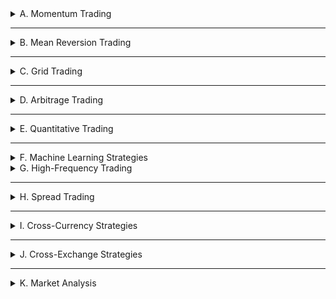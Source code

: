 <details>
<summary>A. Momentum Trading</summary>
<!--Momentum Trading-->
<br>
<details>
<summary>1. Time-Series and Cross- Sectional Momentum in the Cryptocurrency Market: A Comprehensive Analysis under Realistic Assumptions</summary>

本研究針對加密貨幣市場的 **時間序列動能（Time-Series Momentum）** 和 **橫截面動能（Cross-Sectional Momentum）** 進行了全面分析，並考慮了過去研究所忽略的現實市場因素，如 **交易成本** 和 **日內價格波動**，以更準確評估動能策略的有效性。

主要發現包括：

1. **時間序列動能效應顯著**：市場回報的時間序列動能效果較強，並在上升市場表現最佳。然而，空頭部位的表現不佳，意味著該效應主要來自多頭市場。
2. **橫截面動能證據較弱**：不同加密貨幣之間的橫截面動能效果不明顯，且部分策略因高跳動風險（Jump Risk）導致重大損失或清算。
3. **傳統統計方法可能誤導結論**：在高波動市場，如加密貨幣市場，僅透過 t 檢定檢視平均報酬無法準確衡量長期獲利能力，應使用 **對數回報（Log Return）** 進行檢測。
4. **贏家效應明顯，輸家常出現反轉**：動能效應主要集中在「贏家」資產上，而「輸家」資產往往會出現反彈，導致空頭策略承受高額風險。
5. **過度反應（Overreaction）可能是主要動力**：市場中的投資者對於新聞或社交媒體訊息的過度反應，可能是驅動動能效應的主要原因，但具體影響因素尚不清楚。

整體而言，本研究指出，時間序列動能策略在加密貨幣市場具備一定的可行性，但 **高風險與市場條件變化使得動能策略的長期穩健性存疑**。此外，由於市場仍處於發展階段，這些結論可能在未來市場成熟時有所改變。

[[中文]](chn/Time-Series_and_Cross-Sectional_Momentum.md) [[英文]](eng/[01]ssrn-4675565.pdf)
</details>

<details>
<summary>2. Trading with the Momentum Transformer: An Intelligent and Interpretable Architecture</summary>

本研究提出了一種基於注意力機制的深度學習架構——**Momentum Transformer**，用於時間序列動量交易策略。我們的方法結合了 Transformer 的全局時間依賴性學習能力與 LSTM（Long Short-Term Memory）的局部模式識別能力，以提升交易決策的準確性和穩健性。 

相較於傳統的 LSTM 架構與基準動量策略，Momentum Transformer 顯示出顯著的性能提升，尤其在市場環境變化（regime change）期間仍能保持卓越表現。該模型透過多頭注意力機制（Multi-Head Attention）學習市場在不同時間尺度上的模式變化，並利用可解釋性網絡（Variable Selection Network, VSN）識別最重要的市場特徵。回測結果表明，Momentum Transformer 在 1995–2020 年期間的風險調整後收益（夏普比率）相較於 LSTM 提升 50%，而在 2015–2020 年市場非平穩時期的提升幅度更達 109%。此外，在 SARS-CoV-2（COVID-19）市場崩盤期間，Momentum Transformer 能夠迅速適應市場轉折，捕捉新趨勢，展現出優異的市場適應能力。

透過引入變化點檢測（Change Point Detection, CPD）模組，我們進一步提升了 Momentum Transformer 的表現，使其在市場 regime 轉變時更加靈活。同時，我們發現 Momentum Transformer 對交易成本較不敏感，即便在較高的交易成本環境下仍能保持穩定的回報表現。

總結而言，Momentum Transformer 透過結合深度學習技術與可解釋性機制，提供了一種更智能、更穩健的動量交易策略，並在市場極端環境下保持競爭力。我們的研究為量化金融中的深度學習應用提供了新的視角，未來可進一步擴展至股票市場、跨資產交易及其他因子驅動的投資策略。

[中文](chn/Momentum_Transformer.md) [英文](eng/[02]2112.08534v3.pdf)
</details>

<!--Momentum Trading-->
</details>

---

<details>
<summary>B. Mean Reversion Trading</summary>
<!--Mean Reversion Trading-->

<details>
<summary></summary>
</details>

<!--Mean Reversion Trading-->
</details>

---

<details>
<summary>C. Grid Trading</summary>
<!--Grid Trading-->

<!--Grid Trading-->
</details>

---

<details>
<summary>D. Arbitrage Trading</summary>
<!--Arbitrage Trading-->

<!--Arbitrage Trading-->
</details>

---

<details>
<summary>E. Quantitative Trading</summary>
<!--Quantitative Trading-->

<!--Quantitative Trading-->
</details>

---

<details>
<summary>F. Machine Learning Strategies</summary>
<!--Machine Learning Strategies-->

<!--Machine Learning Strategies-->
</details>

<details>
<summary>G. High-Frequency Trading</summary>
<!--High-Frequency Trading-->

<!--High-Frequency Trading-->
</details>

---

<details>
<summary>H. Spread Trading</summary>
<!--Spread Trading-->

<!--Spread Trading-->
</details>

---

<details>
<summary>I. Cross-Currency Strategies</summary>
<!--Cross-Currency Strategies-->

<!--Cross-Currency Strategies-->
</details>

---

<details>
<summary>J. Cross-Exchange Strategies</summary>
<!--Cross-Exchange Strategies-->

<!--Cross-Exchange Strategies-->
</details>

---

<details>
<summary>K. Market Analysis</summary>

<details>
<summary>1. Factors Influencing Cryptocurrency Prices: Evidence from Bitcoin, Ethereum, Dash, Litcoin, and Monero</summary>

本研究探討影響加密貨幣價格的因素，涵蓋比特幣（Bitcoin）、以太坊（Ethereum）、達世幣（Dash）、萊特幣（Litecoin）和門羅幣（Monero），使用 2010-2018 年的每週數據，並透過 **自回歸分佈式滯後模型（ARDL）** 分析短期與長期影響因素。研究結果顯示，加密貨幣價格主要受到 **市場回報率（Market Beta）、交易量（Trading Volume）、市場波動性（Volatility）與吸引力（Attractiveness，如 Google 搜尋趨勢）** 影響。此外，標準普爾 500 指數（S&P 500）對比特幣和以太坊價格在長期內具有微弱影響。短期內市場波動性對價格影響更大，而長期內吸引力成為主要決定因素。本研究為投資者與政策制定者提供了對加密貨幣市場價格決定因素的新見解。

[中文](chn/Factors_Influencing_Cryptocurrency_Prices.md) [英文](eng/[12a]vol2-no2-1.pdf)
</details>

<!--Market Analysis-->
</details>